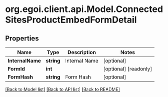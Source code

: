 
# org.egoi.client.api.Model.ConnectedSitesProductEmbedFormDetail

## Properties

Name | Type | Description | Notes
------------ | ------------- | ------------- | -------------
**InternalName** | **string** | Internal Name | [optional] 
**FormId** | **int** |  | [optional] [readonly] 
**FormHash** | **string** | Form Hash | [optional] 

[[Back to Model list]](../README.md#documentation-for-models)
[[Back to API list]](../README.md#documentation-for-api-endpoints)
[[Back to README]](../README.md)

